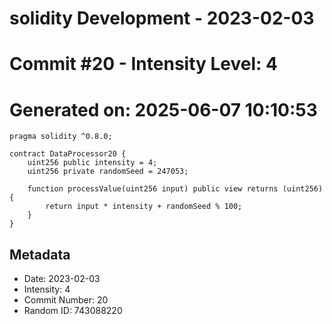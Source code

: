 ﻿# solidity Development - 2023-02-03
# Commit #20 - Intensity Level: 4
# Generated on: 2025-06-07 10:10:53
```solidity
pragma solidity ^0.8.0;

contract DataProcessor20 {
    uint256 public intensity = 4;
    uint256 private randomSeed = 247053;

    function processValue(uint256 input) public view returns (uint256) {
        return input * intensity + randomSeed % 100;
    }
}
```
## Metadata
- Date: 2023-02-03
- Intensity: 4
- Commit Number: 20
- Random ID: 743088220
